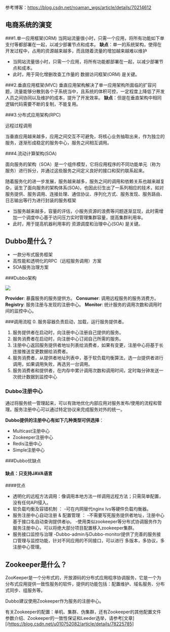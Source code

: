 参考博客：https://blog.csdn.net/noaman_wgs/article/details/70214612

## 电商系统的演变

###1.单一应用框架(ORM) 
当网站流量很小时，只需一个应用，将所有功能如下单支付等都部署在一起，以减少部署节点和成本。 
**缺点**：单一的系统架构，使得在开发过程中，占用的资源越来越多，而且随着流量的增加越来越难以维护 

- 当网站流量很小时，只需一个应用，将所有功能都部署在一起，以减少部署节点和成本。
- 此时，用于简化增删改查工作量的 数据访问框架(ORM) 是关键。



###2.垂直应用框架(MVC) 
垂直应用架构解决了单一应用架构所面临的扩容问题，流量能够分散到各个子系统当中，且系统的体积可控，一定程度上降低了开发人员之间协同以及维护的成本，提升了开发效率。 
**缺点**：但是在垂直架构中相同逻辑代码需要不断的复制，不能复用。 

###3.分布式应用架构(RPC) 

远程过程调用

当垂直应用越来越多，应用之间交互不可避免，将核心业务抽取出来，作为独立的服务，逐渐形成稳定的服务中心，服务之间相互调用。 

###4.流动计算架构(SOA) 

面向服务的架构（SOA）是一个组件模型，它将应用程序的不同功能单元（称为服务）进行拆分，并通过这些服务之间定义良好的接口和契约联系起来。

随着服务化的进一步发展，服务越来越多，服务之间的调用和依赖关系也越来越复杂，诞生了面向服务的架构体系(SOA)，也因此衍生出了一系列相应的技术，如对服务提供、服务调用、连接处理、通信协议、序列化方式、服务发现、服务路由、日志输出等行为进行封装的服务框架

- 当服务越来越多，容量的评估，小服务资源的浪费等问题逐渐显现，此时需增加一个调度中心基于访问压力实时管理集群容量，提高集群利用率。
- 此时，用于提高机器利用率的 资源调度和治理中心(SOA) 是关键。

## Dubbo是什么？

- 一款分布式服务框架
- 高性能和透明化的RPC（远程服务调用）方案
- SOA服务治理方案

###Dubbo架构

![](https://3116004636-1256103796.cos.ap-guangzhou.myqcloud.com/Dubbo/Dubbo%E6%9E%B6%E6%9E%84.png)

**Provider**: 暴露服务的服务提供方。 
**Consumer**: 调用远程服务的服务消费方。 
**Registry**: 服务注册与发现的注册中心。 
**Monitor**: 统计服务的调用次数和调用时间的监控中心。

###调用流程 
0. 服务容器负责启动，加载，运行服务提供者。 
1. 服务提供者在启动时，向注册中心注册自己提供的服务。 
2. 服务消费者在启动时，向注册中心订阅自己所需的服务。 
3. 注册中心返回服务提供者地址列表给消费者，如果有变更，注册中心将基于长连接推送变更数据给消费者。 
4. 服务消费者，从提供者地址列表中，基于软负载均衡算法，选一台提供者进行调用，如果调用失败，再选另一台调用。 
5. 服务消费者和提供者，在内存中累计调用次数和调用时间，定时每分钟发送一次统计数据到监控中心

### Dubbo注册中心

通过将服务统一管理起来，可以有效地优化内部应用对服务发布/使用的流程和管理。服务注册中心可以通过特定协议来完成服务对外的统一。

**Dubbo提供的注册中心有如下几种类型可供选择**：

- Multicast注册中心
- Zookeeper注册中心
- Redis注册中心
- Simple注册中心

###Dubbo优缺点

#### 缺点：只支持JAVA语言

####优点

- 透明化的远程方法调用：像调用本地方法一样调用远程方法；只需简单配置，没有任何API侵入。
- 软负载均衡及容错机制 ：
  -可在内网替代nginx lvs等硬件负载均衡器。
- 服务注册中心自动注册 & 配置管理 ：
  -不需要写死服务提供者地址，注册中心基于接口名自动查询提供者ip。 
  -使用类似zookeeper等分布式协调服务作为服务注册中心，可以将绝大部分项目配置移入zookeeper集群。
- 服务接口监控与治理 
  -Dubbo-admin与Dubbo-monitor提供了完善的服务接口管理与监控功能，针对不同应用的不同接口，可以进行 多版本，多协议，多注册中心管理。

## Zookeeper是什么？

ZooKeeper是一个分布式的，开放源码的分布式应用程序协调服务，它是一个为分布式应用提供一致性服务的软件，提供的功能包括：配置维护、域名服务、分布式同步、组服务等。

Dubbo建议使用Zookeeper作为服务的注册中心。



有关Zookeeper的配置：单机、集群、伪集群，还有Zookeeper的其他配置文件参数介绍、Zookeeper的一致性保证和Leeder选举，请参考[文章][/https://blog.csdn.net/u010752082/article/details/78225785]

